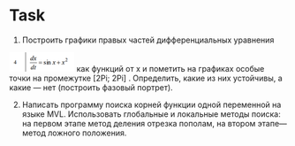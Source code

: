 # Task 
1. Построить графики правых частей дифференциальных уравнения 
<img src="https://github.com/paveldat/University/blob/main/Rand%20Model%20Designer/2%20Lab/img/1.png"> 
как функций от x и пометить на графиках особые точки на промежутке [2Pi; 2Pi] . Определить, какие из них устойчивы, а какие — нет (построить фазовый портрет).

2) Написать программу поиска корней функции одной переменной на языке MVL. Использовать глобальные и локальные методы поиска: на первом этапе метод деления отрезка пополам, на втором этапе— метод ложного положения.
